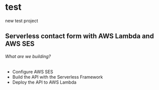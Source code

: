 # test
new test project

## Serverless contact form with AWS Lambda and AWS SES

###### What are we building?
* Configure AWS SES
* Build the API with the Serverless Framework
* Deploy the API to AWS Lambda

